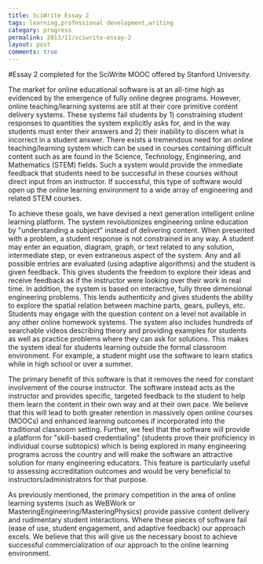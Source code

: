 ```yaml
---
title: SciWrite Essay 2
tags: learning,professional development,writing
category: progress
permalink: 2013/11/sciwrite-essay-2
layout: post
comments: true
---
```


#Essay 2 completed for the SciWrite MOOC offered by Stanford University.

The market for online educational software is at an all-time high as evidenced by the emergence of fully online degree programs. However, online teaching/learning systems are still at their core primitive content delivery systems. These systems fail students by 1) constraining student responses to quantities the system explicitly asks for, and in the way students must enter their answers and 2) their inability to discern what is incorrect in a student answer. There exists a tremendous need for an online teaching/learning system which can be used in courses containing difficult content such as are found in the Science, Technology, Engineering, and Mathematics (STEM) fields. Such a system would provide the immediate feedback that students need to be successful in these courses without direct input from an instructor. If successful, this type of software would open up the online learning environment to a wide array of engineering and related STEM courses.

To achieve these goals, we have devised a next generation intelligent online learning platform. The system revolutionizes engineering online education by "understanding a subject" instead of delivering content. When presented with a problem, a student response is not constrained in any way. A student may enter an equation, diagram, graph, or text related to any solution, intermediate step, or even extraneous aspect of the system. Any and all possible entries are evaluated (using adaptive algorithms) and the student is given feedback. This gives students the freedom to explore their ideas and receive feedback as if the instructor were looking over their work in real time. In addition, the system is based on interactive, fully three dimensional engineering problems. This lends authenticity and gives students the ability to explore the spatial relation between machine parts, gears, pulleys, etc. Students may engage with the question content on a level not available in any other online homework systems. The system also includes hundreds of searchable videos describing theory and providing examples for students as well as practice problems where they can ask for solutions. This makes the system ideal for students learning outside the formal classroom environment. For example, a student might use the software to learn statics while in high school or over a summer. 

The primary benefit of this software is that it removes the need for constant involvement of the course instructor. The software instead acts as the instructor and provides specific, targeted feedback to the student to help them learn the content in their own way and at their own pace. We believe that this will lead to both greater retention in massively open online courses (MOOCs) and enhanced learning outcomes if incorporated into the traditional classroom setting. Further, we feel that the software will provide a platform for "skill-based credentialing" (students prove their proficiency in individual course subtopics) which is being explored in many engineering programs across the country and will make the software an attractive solution for many engineering educators. This feature is particularly useful to assessing accreditation outcomes and would be very beneficial to instructors/administrators for that purpose.

As previously mentioned, the primary competition in the area of online learning systems (such as WeBWork or MasteringEngineering/MasteringPhysics) provide passive content delivery and rudimentary student interactions. Where these pieces of software fail (ease of use, student engagement, and adaptive feedback) our approach excels. We believe that this will give us the necessary boost to achieve successful commercialization of our approach to the online learning environment.
